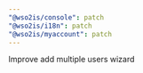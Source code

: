 ```yaml
---
"@wso2is/console": patch
"@wso2is/i18n": patch
"@wso2is/myaccount": patch
---
```


Improve add multiple users wizard
